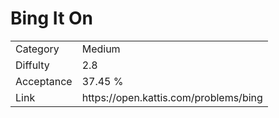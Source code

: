 # Bing It On

<table>
    <tr>
        <td>Category</td>
        <td>Medium</td>
    </tr>
    <tr>
        <td>Diffulty</td>
        <td>2.8</td>
    </tr>
    <tr>
        <td>Acceptance</td>
        <td>37.45 %</td>
    </tr>
    <tr>
        <td>Link</td>
        <td>https://open.kattis.com/problems/bing</td>
    </tr>
</table>